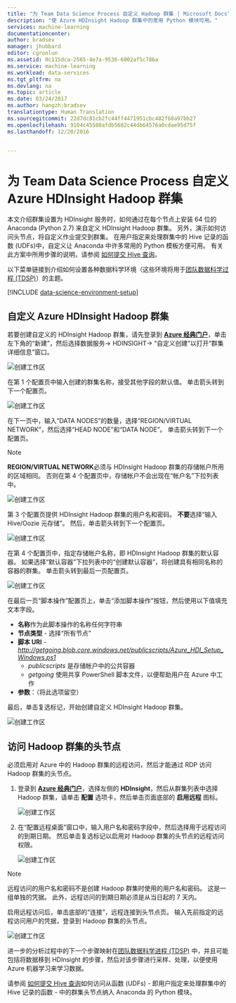 ```yaml
---
title: "为 Team Data Science Process 自定义 Hadoop 群集 | Microsoft Docs"
description: "使 Azure HDInsight Hadoop 群集中的常用 Python 模块可用。"
services: machine-learning
documentationcenter: 
author: bradsev
manager: jhubbard
editor: cgronlun
ms.assetid: 0c115dca-2565-4e7a-9536-6002af5c786a
ms.service: machine-learning
ms.workload: data-services
ms.tgt_pltfrm: na
ms.devlang: na
ms.topic: article
ms.date: 03/24/2017
ms.author: hangzh;bradsev
translationtype: Human Translation
ms.sourcegitcommit: 22d7dc81cb2fc44ff4471951cbc482f60a97bb27
ms.openlocfilehash: 9104c45508afdb5682c44db64576a0cdae95d75f
ms.lasthandoff: 12/20/2016


---
```

# <a name="customize-azure-hdinsight-hadoop-clusters-for-the-team-data-science-process"></a>为 Team Data Science Process 自定义 Azure HDInsight Hadoop 群集
本文介绍群集设置为 HDInsight 服务时，如何通过在每个节点上安装 64 位的 Anaconda (Python 2.7) 来自定义 HDInsight Hadoop 群集。 另外，演示如何访问头节点，将自定义作业提交到群集。 在用户指定来处理群集中的 Hive 记录的函数 (UDFs)中，自定义让 Anaconda 中许多常用的 Python 模板方便可用。 有关此方案中所用步骤的说明，请参阅 [如何提交 Hive 查询](machine-learning-data-science-move-hive-tables.md#submit)。

以下菜单链接到介绍如何设置各种数据科学环境（这些环境将用于[团队数据科学过程 (TDSP)](data-science-process-overview.md)）的主题。

[!INCLUDE [data-science-environment-setup](../../includes/cap-setup-environments.md)]

## <a name="customize"></a>自定义 Azure HDInsight Hadoop 群集
若要创建自定义的 HDInsight Hadoop 群集，请先登录到 [**Azure 经典门户**](https://manage.windowsazure.com/)，单击左下角的“新建”，然后选择数据服务-> HDINSIGHT-> “自定义创建”以打开“群集详细信息”窗口。 

![创建工作区](./media/machine-learning-data-science-customize-hadoop-cluster/customize-cluster-img1.png)

在第 1 个配置页中输入创建的群集名称，接受其他字段的默认值。 单击箭头转到下一个配置页。 

![创建工作区](./media/machine-learning-data-science-customize-hadoop-cluster/customize-cluster-img1.png)

在下一页中，输入“DATA NODES”的数量，选择“REGION/VIRTUAL NETWORK”，然后选择“HEAD NODE”和“DATA NODE”。 单击箭头转到下一个配置页。

> [!NOTE]
> **REGION/VIRTUAL NETWORK**必须与 HDInsight Hadoop 群集的存储帐户所用的区域相同。 否则在第 4 个配置页中，存储帐户不会出现在“帐户名”下拉列表中。
> 
> 

![创建工作区](./media/machine-learning-data-science-customize-hadoop-cluster/customize-cluster-img3.png)

第 3 个配置页提供 HDInsight Hadoop 群集的用户名和密码。 **不要**选择“输入 Hive/Oozie 元存储”。 然后，单击箭头转到下一个配置页。 

![创建工作区](./media/machine-learning-data-science-customize-hadoop-cluster/customize-cluster-img4.png)

在第 4 个配置页中，指定存储帐户名称，即 HDInsight Hadoop 群集的默认容器。 如果选择“默认容器”下拉列表中的“创建默认容器”，将创建具有相同名称的容器的群集。 单击箭头转到最后一页配置页。

![创建工作区](./media/machine-learning-data-science-customize-hadoop-cluster/customize-cluster-img5.png)

在最后一页“脚本操作”配置页上，单击“添加脚本操作”按钮，然后使用以下值填充文本字段。

* **名称**作为此脚本操作的名称任何字符串
* **节点类型** - 选择“所有节点”
* **脚本 URI** - *http://getgoing.blob.core.windows.net/publicscripts/Azure_HDI_Setup_Windows.ps1* 
  * *publicscripts* 是存储帐户中的公共容器 
  * *getgoing* 使用共享 PowerShell 脚本文件，以便帮助用户在 Azure 中工作
* **参数**：（将此选项留空）

最后，单击复选标记，开始创建自定义 HDInsight Hadoop 群集。 

![创建工作区](./media/machine-learning-data-science-customize-hadoop-cluster/script-actions.png)

## <a name="headnode"></a> 访问 Hadoop 群集的头节点
必须启用对 Azure 中的 Hadoop 群集的远程访问，然后才能通过 RDP 访问 Hadoop 群集的头节点。 

1. 登录到 [**Azure 经典门户**](https://manage.windowsazure.com/)，选择左侧的 **HDInsight**，然后从群集列表中选择Hadoop 群集，请单击 **配置** 选项卡，然后单击页面底部的 **启用远程** 图标。
   
    ![创建工作区](./media/machine-learning-data-science-customize-hadoop-cluster/enable-remote-access-1.png)
2. 在“配置远程桌面”窗口中，输入用户名和密码字段中，然后选择用于远程访问的到期日期。 然后单击复选标记以启用对 Hadoop 群集的头节点的远程访问权限。
   
    ![创建工作区](./media/machine-learning-data-science-customize-hadoop-cluster/enable-remote-access-2.png)

> [!NOTE]
> 远程访问的用户名和密码不是创建 Hadoop 群集时使用的用户名和密码。 这是一组单独的凭据。 此外，远程访问的到期日期必须是从当日起的 7 天内。
> 
> 

启用远程访问后，单击底部的“连接”，远程连接到头节点页。 输入先前指定的远程访问用户的凭据，登录到 Hadoop 群集的头节点。

![创建工作区](./media/machine-learning-data-science-customize-hadoop-cluster/enable-remote-access-3.png)

进一步的分析过程中的下一个步骤映射在[团队数据科学进程 (TDSP)](https://azure.microsoft.com/documentation/learning-paths/cortana-analytics-process/) 中，并且可能包括将数据移到 HDInsight 的步骤，然后对该步骤进行采样、处理，以便使用 Azure 机器学习来学习数据。

请参阅 [如何提交 Hive 查询](machine-learning-data-science-move-hive-tables.md#submit)如何访问从函数 (UDFs) - 即用户指定来处理群集中的 Hive 记录的函数 - 中的群集头节点纳入 Anaconda 的 Python 模块。


